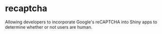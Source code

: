 # recaptcha
Allowing developers to incorporate Google's reCAPTCHA into Shiny apps to determine whether or not users are human.
